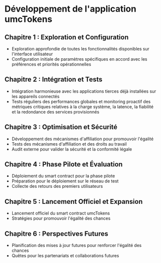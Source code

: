 # Développement de l'application umcTokens

## Chapitre 1 : Exploration et Configuration
- Exploration approfondie de toutes les fonctionnalités disponibles sur l'interface utilisateur
- Configuration initiale de paramètres spécifiques en accord avec les préférences et priorités opérationnelles

## Chapitre 2 : Intégration et Tests
- Intégration harmonieuse avec les applications tierces déjà installées sur les appareils connectés
- Tests réguliers des performances globales et monitoring proactif des métriques critiques relatives à la charge système, la latence, la fiabilité et la redondance des services provisionnés

## Chapitre 3 : Optimisation et Sécurité
- Développement des mécanismes d'affiliation pour promouvoir l'égalité
- Tests des mécanismes d'affiliation et des droits au travail
- Audit externe pour valider la sécurité et la conformité légale

## Chapitre 4 : Phase Pilote et Évaluation
- Déploiement du smart contract pour la phase pilote
- Préparation pour le déploiement sur le réseau de test
- Collecte des retours des premiers utilisateurs

## Chapitre 5 : Lancement Officiel et Expansion
- Lancement officiel du smart contract umcTokens
- Stratégies pour promouvoir l'égalité des chances

## Chapitre 6 : Perspectives Futures
- Planification des mises à jour futures pour renforcer l'égalité des chances
- Quêtes pour les partenariats et collaborations futures
```